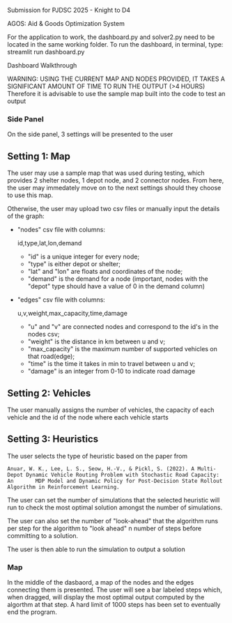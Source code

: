 Submission for PJDSC 2025 - Knight to D4

AGOS: Aid & Goods Optimization System

For the application to work, the dashboard.py and solver2.py need to be located in the same working folder.
To run the dashboard, in terminal, type:
  streamlit run dashboard.py 

Dashboard Walkthrough

WARNING: USING THE CURRENT MAP AND NODES PROVIDED, IT TAKES A SIGNIFICANT AMOUNT OF TIME TO RUN THE OUTPUT (>4 HOURS)
Therefore it is advisable to use the sample map built into the code to test an output

### Side Panel

On the side panel, 3 settings will be presented to the user

## Setting 1: Map

The user may use a sample map that was used during testing, which provides 2 shelter nodes, 1 depot node, and 2 connector nodes. From here, the user may immedately move on to the next settings should they choose to use this map. 

Otherwise, the user may upload two csv files or manually input the details of the graph:
 - "nodes" csv file with columns: 
  
   id,type,lat,lon,demand     
   - "id" is a unique integer for every node;
   - "type" is either depot or shelter;
   - "lat" and "lon" are floats and coordinates of the node;
   - "demand" is the demand for a node (important, nodes with the "depot" type should have a value of 0 in the demand column)
   
 - "edges" csv file with columns:

   u,v,weight,max_capacity,time,damage
   - "u" and "v" are connected nodes and correspond to the id's in the nodes csv;
   - "weight" is the distance in km between u and v;
   - "max_capacity" is the maximum number of supported vehicles on that road(edge);
   -  "time" is the time it takes in min to travel between u and v;
   -  "damage" is an integer from 0-10 to indicate road damage

## Setting 2: Vehicles

The user manually assigns the number of vehicles, the capacity of each vehicle and the id of the node where each vehicle starts

## Setting 3: Heuristics

The user selects the type of heuristic based on the paper from 

    Anuar, W. K., Lee, L. S., Seow, H.-V., & Pickl, S. (2022). A Multi-Depot Dynamic Vehicle Routing Problem with Stochastic Road Capacity: An       MDP Model and Dynamic Policy for Post-Decision State Rollout Algorithm in Reinforcement Learning.

The user can set the number of simulations that the selected heuristic will run to check the most optimal solution amongst the number of simulations.

The user can also set the number of "look-ahead" that the algorithm runs per step for the algorithm to "look ahead" n number of steps before committing to a solution. 

The user is then able to run the simulation to output a solution


### Map 

In the middle of the dasbaord, a map of the nodes and the edges connecting them is presented. The user will see a bar labeled steps which, when dragged, will display the most optimal output computed by the algorthm at that step. A hard limit of 1000 steps has been set to eventually end the program.

